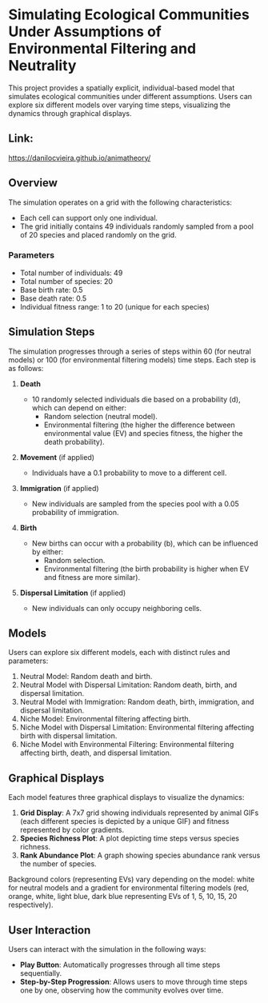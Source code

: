 # Simulating Ecological Communities Under Assumptions of Environmental Filtering and Neutrality
This project provides a spatially explicit, individual-based model that simulates ecological communities under different assumptions. Users can explore six different models over varying time steps, visualizing the dynamics through graphical displays.

## Link:
https://danilocvieira.github.io/animatheory/

## Overview
The simulation operates on a grid with the following characteristics:
- Each cell can support only one individual.
- The grid initially contains 49 individuals randomly sampled from a pool of 20 species and placed randomly on the grid.

### Parameters
- Total number of individuals: 49
- Total number of species: 20
- Base birth rate: 0.5
- Base death rate: 0.5
- Individual fitness range: 1 to 20 (unique for each species)

## Simulation Steps
The simulation progresses through a series of steps within 60 (for neutral models) or 100 (for environmental filtering models) time steps. Each step is as follows:

1. **Death**
    - 10 randomly selected individuals die based on a probability (d), which can depend on either:
      - Random selection (neutral model).
      - Environmental filtering (the higher the difference between environmental value (EV) and species fitness, the higher the death probability).

2. **Movement** (if applied)
    - Individuals have a 0.1 probability to move to a different cell.

3. **Immigration** (if applied)
    - New individuals are sampled from the species pool with a 0.05 probability of immigration.

4. **Birth**
    - New births can occur with a probability (b), which can be influenced by either:
      - Random selection.
      - Environmental filtering (the birth probability is higher when EV and fitness are more similar).

5. **Dispersal Limitation** (if applied)
    - New individuals can only occupy neighboring cells.

## Models
Users can explore six different models, each with distinct rules and parameters:
1. Neutral Model: Random death and birth.
2. Neutral Model with Dispersal Limitation: Random death, birth, and dispersal limitation.
3. Neutral Model with Immigration: Random death, birth, immigration, and dispersal limitation.
4. Niche Model: Environmental filtering affecting birth.
5. Niche Model with Dispersal Limitation: Environmental filtering affecting birth with dispersal limitation.
6. Niche Model with Environmental Filtering: Environmental filtering affecting birth, death, and dispersal limitation.

## Graphical Displays
Each model features three graphical displays to visualize the dynamics:
1. **Grid Display**: A 7x7 grid showing individuals represented by animal GIFs (each different species is depicted by a unique GIF) and fitness represented by color gradients.
2. **Species Richness Plot**: A plot depicting time steps versus species richness.
3. **Rank Abundance Plot**: A graph showing species abundance rank versus the number of species.

Background colors (representing EVs) vary depending on the model: white for neutral models and a gradient for environmental filtering models (red, orange, white, light blue, dark blue representing EVs of 1, 5, 10, 15, 20 respectively).

## User Interaction
Users can interact with the simulation in the following ways:
- **Play Button**: Automatically progresses through all time steps sequentially.
- **Step-by-Step Progression**: Allows users to move through time steps one by one, observing how the community evolves over time.


